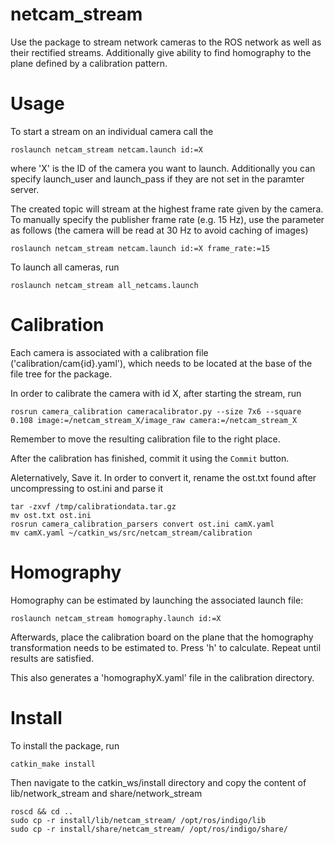 # netcam_stream

Use the package to stream network cameras to the ROS network as well as their rectified streams. 
Additionally give ability to find homography to the plane defined by a calibration pattern.

# Usage

To start a stream on an individual camera call the
```
roslaunch netcam_stream netcam.launch id:=X
```
where 'X' is the ID of the camera you want to launch. Additionally you can specify launch_user and launch_pass if they are not set in the paramter server.

The created topic will stream at the highest frame rate given by the camera. To manually specify the publisher frame rate (e.g. 15 Hz), use the parameter as follows (the camera will be read at 30 Hz to avoid caching of images)

```
roslaunch netcam_stream netcam.launch id:=X frame_rate:=15
```

To launch all cameras, run
```
roslaunch netcam_stream all_netcams.launch
```

# Calibration

Each camera is associated with a calibration file ('calibration/cam{id}.yaml'), which needs to be located at the base of the file tree for the package.

In order to calibrate the camera with id X, after starting the stream, run
```
rosrun camera_calibration cameracalibrator.py --size 7x6 --square 0.108 image:=/netcam_stream_X/image_raw camera:=/netcam_stream_X
```
Remember to move the resulting calibration file to the right place.

After the calibration has finished, commit it using the `Commit` button.

Aleternatively, Save it. In order to convert it, rename the ost.txt found after uncompressing to ost.ini and parse it

```
tar -zxvf /tmp/calibrationdata.tar.gz
mv ost.txt ost.ini
rosrun camera_calibration_parsers convert ost.ini camX.yaml
mv camX.yaml ~/catkin_ws/src/netcam_stream/calibration
```

# Homography

Homography can be estimated by launching the associated launch file:

```
roslaunch netcam_stream homography.launch id:=X
```

Afterwards, place the calibration board on the plane that the homography transformation needs to be estimated to.
Press 'h' to calculate. Repeat until results are satisfied.

This also generates a 'homographyX.yaml' file in the calibration directory.

# Install

To install the package, run 
```
catkin_make install
```

Then navigate to the catkin_ws/install directory and copy the content of lib/network_stream and share/network_stream
```
roscd && cd ..
sudo cp -r install/lib/netcam_stream/ /opt/ros/indigo/lib
sudo cp -r install/share/netcam_stream/ /opt/ros/indigo/share/
```
